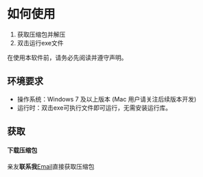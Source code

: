 # 如何使用

1. 获取压缩包并解压
2. 双击运行exe文件

在使用本软件前，请务必先阅读并遵守声明。


## 环境要求

- 操作系统：Windows 7 及以上版本 (Mac 用户请关注后续版本开发)
- 运行时：双击exe可执行文件即可运行，无需安装运行库。

## 获取

#### 下载压缩包

亲友**联系我**[Email](/other/chat)直接获取压缩包

